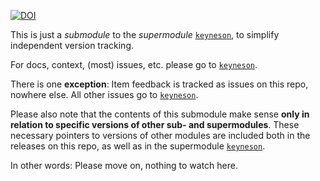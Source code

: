 [![DOI](https://zenodo.org/badge/3676/maxheld83/keyneson-concourse.png)](http://dx.doi.org/10.5281/zenodo.12573)

This is just a *submodule* to the *supermodule* [`keyneson`](https://github.com/maxheld83/keyneson), to simplify independent version tracking.

For docs, context, (most) issues, etc. please go to [`keyneson`](https://github.com/maxheld83/keyneson).

There is one **exception**: Item feedback is tracked as issues on this repo, nowhere else.
All other issues go to [`keyneson`](https://github.com/maxheld83/keyneson).

Please also note that the contents of this submodule make sense **only in relation to specific versions of other sub- and supermodules**.
These necessary pointers to versions of other modules are included both in the releases on this repo, as well as in the supermodule [`keyneson`](https://github.com/maxheld83/keyneson).

In other words: Please move on, nothing to watch here.
